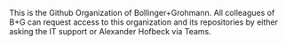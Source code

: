 This is the Github Organization of Bollinger+Grohmann. All colleagues of B+G can request access to this organization and its repositories by either asking the IT support or Alexander Hofbeck via Teams.
